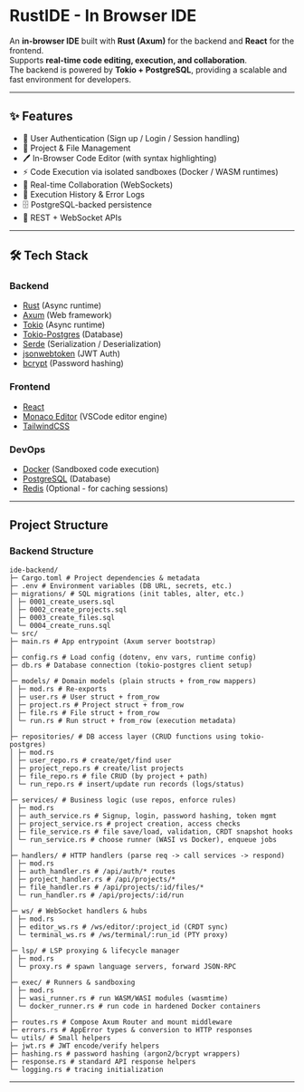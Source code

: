 # RustIDE - In Browser IDE

An **in-browser IDE** built with **Rust (Axum)** for the backend and **React** for the frontend.  
Supports **real-time code editing, execution, and collaboration**.  
The backend is powered by **Tokio + PostgreSQL**, providing a scalable and fast environment for developers.

---

## ✨ Features

- 🔑 User Authentication (Sign up / Login / Session handling)
- 📂 Project & File Management
- 🖊️ In-Browser Code Editor (with syntax highlighting)
- ⚡ Code Execution via isolated sandboxes (Docker / WASM runtimes)
- 🤝 Real-time Collaboration (WebSockets)
- 📜 Execution History & Error Logs
- 🗄️ PostgreSQL-backed persistence
- 📡 REST + WebSocket APIs

---

## 🛠️ Tech Stack

### Backend
- [Rust](https://www.rust-lang.org/) (Async runtime)
- [Axum](https://github.com/tokio-rs/axum) (Web framework)
- [Tokio](https://tokio.rs/) (Async runtime)
- [Tokio-Postgres](https://docs.rs/tokio-postgres/latest/tokio_postgres/) (Database)
- [Serde](https://serde.rs/) (Serialization / Deserialization)
- [jsonwebtoken](https://github.com/Keats/jsonwebtoken) (JWT Auth)
- [bcrypt](https://docs.rs/bcrypt/) (Password hashing)

### Frontend
- [React](https://react.dev/)
- [Monaco Editor](https://microsoft.github.io/monaco-editor/) (VSCode editor engine)
- [TailwindCSS](https://tailwindcss.com/)

### DevOps
- [Docker](https://www.docker.com/) (Sandboxed code execution)
- [PostgreSQL](https://www.postgresql.org/) (Database)
- [Redis](https://redis.io/) (Optional - for caching sessions)

---

## Project Structure

### Backend Structure
```
ide-backend/
├─ Cargo.toml # Project dependencies & metadata
├─ .env # Environment variables (DB URL, secrets, etc.)
├─ migrations/ # SQL migrations (init tables, alter, etc.)
│ ├─ 0001_create_users.sql
│ ├─ 0002_create_projects.sql
│ ├─ 0003_create_files.sql
│ └─ 0004_create_runs.sql
└─ src/
├─ main.rs # App entrypoint (Axum server bootstrap)
│
├─ config.rs # Load config (dotenv, env vars, runtime config)
├─ db.rs # Database connection (tokio-postgres client setup)
│
├─ models/ # Domain models (plain structs + from_row mappers)
│ ├─ mod.rs # Re-exports
│ ├─ user.rs # User struct + from_row
│ ├─ project.rs # Project struct + from_row
│ ├─ file.rs # File struct + from_row
│ └─ run.rs # Run struct + from_row (execution metadata)
│
├─ repositories/ # DB access layer (CRUD functions using tokio-postgres)
│ ├─ mod.rs
│ ├─ user_repo.rs # create/get/find user
│ ├─ project_repo.rs # create/list projects
│ ├─ file_repo.rs # file CRUD (by project + path)
│ └─ run_repo.rs # insert/update run records (logs/status)
│
├─ services/ # Business logic (use repos, enforce rules)
│ ├─ mod.rs
│ ├─ auth_service.rs # Signup, login, password hashing, token mgmt
│ ├─ project_service.rs # project creation, access checks
│ ├─ file_service.rs # file save/load, validation, CRDT snapshot hooks
│ └─ run_service.rs # choose runner (WASI vs Docker), enqueue jobs
│
├─ handlers/ # HTTP handlers (parse req -> call services -> respond)
│ ├─ mod.rs
│ ├─ auth_handler.rs # /api/auth/* routes
│ ├─ project_handler.rs # /api/projects/*
│ ├─ file_handler.rs # /api/projects/:id/files/*
│ └─ run_handler.rs # /api/projects/:id/run
│
├─ ws/ # WebSocket handlers & hubs
│ ├─ mod.rs
│ ├─ editor_ws.rs # /ws/editor/:project_id (CRDT sync)
│ └─ terminal_ws.rs # /ws/terminal/:run_id (PTY proxy)
│
├─ lsp/ # LSP proxying & lifecycle manager
│ ├─ mod.rs
│ └─ proxy.rs # spawn language servers, forward JSON-RPC
│
├─ exec/ # Runners & sandboxing
│ ├─ mod.rs
│ ├─ wasi_runner.rs # run WASM/WASI modules (wasmtime)
│ └─ docker_runner.rs # run code in hardened Docker containers
│
├─ routes.rs # Compose Axum Router and mount middleware
├─ errors.rs # AppError types & conversion to HTTP responses
└─ utils/ # Small helpers
├─ jwt.rs # JWT encode/verify helpers
├─ hashing.rs # password hashing (argon2/bcrypt wrappers)
├─ response.rs # standard API response helpers
└─ logging.rs # tracing initialization
```

---